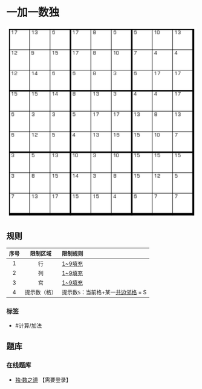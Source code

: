 # 一加一数独
<!-- START doctoc generated TOC please keep comment here to allow auto update -->
<!-- DON'T EDIT THIS SECTION, INSTEAD RE-RUN doctoc TO UPDATE -->

<!-- END doctoc generated TOC please keep comment here to allow auto update -->

![题](../../../../images/sudoku/一加一数独.png)

## 规则

| 序号  |  限制区域  | 限制规则                    |
|:---:|:------:|:------------------------|
|  1  |   行    | [1~9填充]                 |
|  2  |   列    | [1~9填充]                 |
|  3  |   宫    | [1~9填充]                 |
|  4  | 提示数（格） | 提示数`S`：当前格+某一[共边邻格] = S |

### 标签

- #计算/加法

## 题库

### 在线题库

- [独·数之道](http://www.sudokufans.org.cn/lx/game.index.php?type=1p1) 【需要登录】

[1~9填充]: ../../../../rules/rules.md#1to9填充

[共边邻格]: ../../../../rules/rules.md#共边邻格
